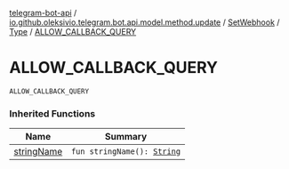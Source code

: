 [telegram-bot-api](../../../index.md) / [io.github.oleksivio.telegram.bot.api.model.method.update](../../index.md) / [SetWebhook](../index.md) / [Type](index.md) / [ALLOW_CALLBACK_QUERY](./-a-l-l-o-w_-c-a-l-l-b-a-c-k_-q-u-e-r-y.md)

# ALLOW_CALLBACK_QUERY

`ALLOW_CALLBACK_QUERY`

### Inherited Functions

| Name | Summary |
|---|---|
| [stringName](string-name.md) | `fun stringName(): `[`String`](https://kotlinlang.org/api/latest/jvm/stdlib/kotlin/-string/index.html) |
